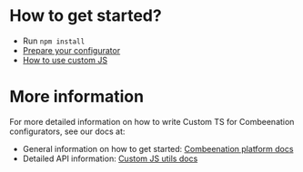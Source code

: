 # How to get started?

- Run `npm install`
- [Prepare your configurator](https://docs.combeenation.com/docs/custom-js#prepare-your-configurator)
- [How to use custom JS](https://docs.combeenation.com/docs/custom-js#how-to-use-it)

# More information

For more detailed information on how to write Custom TS for Combeenation configurators, see our docs at:

- General information on how to get started:
  [Combeenation platform docs](https://docs.combeenation.com/docs/custom-js)
- Detailed API information:
  [Custom JS utils docs](https://cjs.docs.combeenation.com/)
